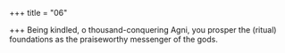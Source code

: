 +++
title = "06"

+++
Being kindled, o thousand-conquering Agni, you prosper the (ritual)  foundations
as the praiseworthy messenger of the gods.